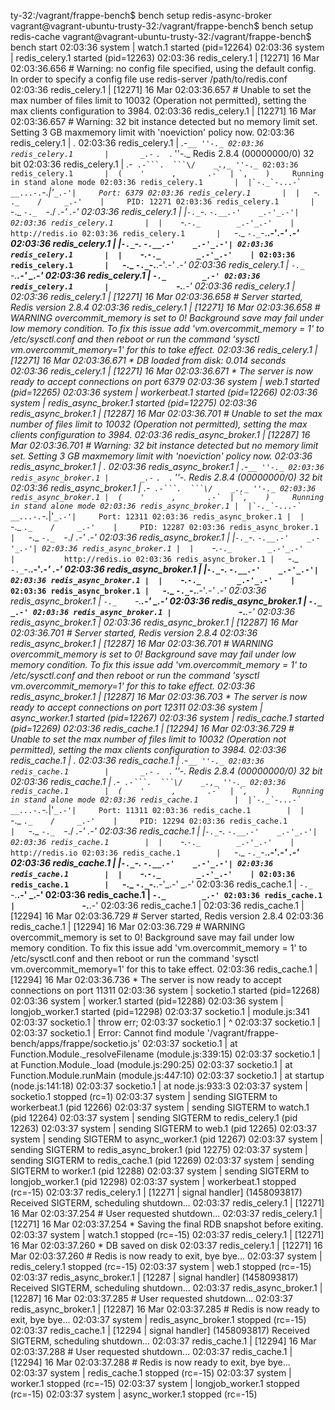 ty-32:/vagrant/frappe-bench$ bench setup redis-async-broker
vagrant@vagrant-ubuntu-trusty-32:/vagrant/frappe-bench$ bench setup redis-cache
vagrant@vagrant-ubuntu-trusty-32:/vagrant/frappe-bench$ bench start
02:03:36 system               | watch.1 started (pid=12264)
02:03:36 system               | redis_celery.1 started (pid=12263)
02:03:36 redis_celery.1       | [12271] 16 Mar 02:03:36.656 # Warning: no config file specified, using the default config. In order to specify a config file use redis-server /path/to/redis.conf
02:03:36 redis_celery.1       | [12271] 16 Mar 02:03:36.657 # Unable to set the max number of files limit to 10032 (Operation not permitted), setting the max clients configuration to 3984.
02:03:36 redis_celery.1       | [12271] 16 Mar 02:03:36.657 # Warning: 32 bit instance detected but no memory limit set. Setting 3 GB maxmemory limit with 'noeviction' policy now.
02:03:36 redis_celery.1       |                 _._
02:03:36 redis_celery.1       |            _.-``__ ''-._
02:03:36 redis_celery.1       |       _.-``    `.  `_.  ''-._           Redis 2.8.4 (00000000/0) 32 bit
02:03:36 redis_celery.1       |   .-`` .-```.  ```\/    _.,_ ''-._
02:03:36 redis_celery.1       |  (    '      ,       .-`  | `,    )     Running in stand alone mode
02:03:36 redis_celery.1       |  |`-._`-...-` __...-.``-._|'` _.-'|     Port: 6379
02:03:36 redis_celery.1       |  |    `-._   `._    /     _.-'    |     PID: 12271
02:03:36 redis_celery.1       |   `-._    `-._  `-./  _.-'    _.-'
02:03:36 redis_celery.1       |  |`-._`-._    `-.__.-'    _.-'_.-'|
02:03:36 redis_celery.1       |  |    `-._`-._        _.-'_.-'    |           http://redis.io
02:03:36 redis_celery.1       |   `-._    `-._`-.__.-'_.-'    _.-'
02:03:36 redis_celery.1       |  |`-._`-._    `-.__.-'    _.-'_.-'|
02:03:36 redis_celery.1       |  |    `-._`-._        _.-'_.-'    |
02:03:36 redis_celery.1       |   `-._    `-._`-.__.-'_.-'    _.-'
02:03:36 redis_celery.1       |       `-._    `-.__.-'    _.-'
02:03:36 redis_celery.1       |           `-._        _.-'
02:03:36 redis_celery.1       |               `-.__.-'
02:03:36 redis_celery.1       |
02:03:36 redis_celery.1       | [12271] 16 Mar 02:03:36.658 # Server started, Redis version 2.8.4
02:03:36 redis_celery.1       | [12271] 16 Mar 02:03:36.658 # WARNING overcommit_memory is set to 0! Background save may fail under low memory condition. To fix this issue add 'vm.overcommit_memory = 1' to /etc/sysctl.conf and then reboot or run the command 'sysctl vm.overcommit_memory=1' for this to take effect.
02:03:36 redis_celery.1       | [12271] 16 Mar 02:03:36.671 * DB loaded from disk: 0.014 seconds
02:03:36 redis_celery.1       | [12271] 16 Mar 02:03:36.671 * The server is now ready to accept connections on port 6379
02:03:36 system               | web.1 started (pid=12265)
02:03:36 system               | workerbeat.1 started (pid=12266)
02:03:36 system               | redis_async_broker.1 started (pid=12275)
02:03:36 redis_async_broker.1 | [12287] 16 Mar 02:03:36.701 # Unable to set the max number of files limit to 10032 (Operation not permitted), setting the max clients configuration to 3984.
02:03:36 redis_async_broker.1 | [12287] 16 Mar 02:03:36.701 # Warning: 32 bit instance detected but no memory limit set. Setting 3 GB maxmemory limit with 'noeviction' policy now.
02:03:36 redis_async_broker.1 |                 _._
02:03:36 redis_async_broker.1 |            _.-``__ ''-._
02:03:36 redis_async_broker.1 |       _.-``    `.  `_.  ''-._           Redis 2.8.4 (00000000/0) 32 bit
02:03:36 redis_async_broker.1 |   .-`` .-```.  ```\/    _.,_ ''-._
02:03:36 redis_async_broker.1 |  (    '      ,       .-`  | `,    )     Running in stand alone mode
02:03:36 redis_async_broker.1 |  |`-._`-...-` __...-.``-._|'` _.-'|     Port: 12311
02:03:36 redis_async_broker.1 |  |    `-._   `._    /     _.-'    |     PID: 12287
02:03:36 redis_async_broker.1 |   `-._    `-._  `-./  _.-'    _.-'
02:03:36 redis_async_broker.1 |  |`-._`-._    `-.__.-'    _.-'_.-'|
02:03:36 redis_async_broker.1 |  |    `-._`-._        _.-'_.-'    |           http://redis.io
02:03:36 redis_async_broker.1 |   `-._    `-._`-.__.-'_.-'    _.-'
02:03:36 redis_async_broker.1 |  |`-._`-._    `-.__.-'    _.-'_.-'|
02:03:36 redis_async_broker.1 |  |    `-._`-._        _.-'_.-'    |
02:03:36 redis_async_broker.1 |   `-._    `-._`-.__.-'_.-'    _.-'
02:03:36 redis_async_broker.1 |       `-._    `-.__.-'    _.-'
02:03:36 redis_async_broker.1 |           `-._        _.-'
02:03:36 redis_async_broker.1 |               `-.__.-'
02:03:36 redis_async_broker.1 |
02:03:36 redis_async_broker.1 | [12287] 16 Mar 02:03:36.701 # Server started, Redis version 2.8.4
02:03:36 redis_async_broker.1 | [12287] 16 Mar 02:03:36.701 # WARNING overcommit_memory is set to 0! Background save may fail under low memory condition. To fix this issue add 'vm.overcommit_memory = 1' to /etc/sysctl.conf and then reboot or run the command 'sysctl vm.overcommit_memory=1' for this to take effect.
02:03:36 redis_async_broker.1 | [12287] 16 Mar 02:03:36.703 * The server is now ready to accept connections on port 12311
02:03:36 system               | async_worker.1 started (pid=12267)
02:03:36 system               | redis_cache.1 started (pid=12269)
02:03:36 redis_cache.1        | [12294] 16 Mar 02:03:36.729 # Unable to set the max number of files limit to 10032 (Operation not permitted), setting the max clients configuration to 3984.
02:03:36 redis_cache.1        |                 _._
02:03:36 redis_cache.1        |            _.-``__ ''-._
02:03:36 redis_cache.1        |       _.-``    `.  `_.  ''-._           Redis 2.8.4 (00000000/0) 32 bit
02:03:36 redis_cache.1        |   .-`` .-```.  ```\/    _.,_ ''-._
02:03:36 redis_cache.1        |  (    '      ,       .-`  | `,    )     Running in stand alone mode
02:03:36 redis_cache.1        |  |`-._`-...-` __...-.``-._|'` _.-'|     Port: 11311
02:03:36 redis_cache.1        |  |    `-._   `._    /     _.-'    |     PID: 12294
02:03:36 redis_cache.1        |   `-._    `-._  `-./  _.-'    _.-'
02:03:36 redis_cache.1        |  |`-._`-._    `-.__.-'    _.-'_.-'|
02:03:36 redis_cache.1        |  |    `-._`-._        _.-'_.-'    |           http://redis.io
02:03:36 redis_cache.1        |   `-._    `-._`-.__.-'_.-'    _.-'
02:03:36 redis_cache.1        |  |`-._`-._    `-.__.-'    _.-'_.-'|
02:03:36 redis_cache.1        |  |    `-._`-._        _.-'_.-'    |
02:03:36 redis_cache.1        |   `-._    `-._`-.__.-'_.-'    _.-'
02:03:36 redis_cache.1        |       `-._    `-.__.-'    _.-'
02:03:36 redis_cache.1        |           `-._        _.-'
02:03:36 redis_cache.1        |               `-.__.-'
02:03:36 redis_cache.1        |
02:03:36 redis_cache.1        | [12294] 16 Mar 02:03:36.729 # Server started, Redis version 2.8.4
02:03:36 redis_cache.1        | [12294] 16 Mar 02:03:36.729 # WARNING overcommit_memory is set to 0! Background save may fail under low memory condition. To fix this issue add 'vm.overcommit_memory = 1' to /etc/sysctl.conf and then reboot or run the command 'sysctl vm.overcommit_memory=1' for this to take effect.
02:03:36 redis_cache.1        | [12294] 16 Mar 02:03:36.736 * The server is now ready to accept connections on port 11311
02:03:36 system               | socketio.1 started (pid=12268)
02:03:36 system               | worker.1 started (pid=12288)
02:03:36 system               | longjob_worker.1 started (pid=12298)
02:03:37 socketio.1           | module.js:341
02:03:37 socketio.1           |     throw err;
02:03:37 socketio.1           |     ^
02:03:37 socketio.1           |
02:03:37 socketio.1           | Error: Cannot find module '/vagrant/frappe-bench/apps/frappe/socketio.js'
02:03:37 socketio.1           |     at Function.Module._resolveFilename (module.js:339:15)
02:03:37 socketio.1           |     at Function.Module._load (module.js:290:25)
02:03:37 socketio.1           |     at Function.Module.runMain (module.js:447:10)
02:03:37 socketio.1           |     at startup (node.js:141:18)
02:03:37 socketio.1           |     at node.js:933:3
02:03:37 system               | socketio.1 stopped (rc=1)
02:03:37 system               | sending SIGTERM to workerbeat.1 (pid 12266)
02:03:37 system               | sending SIGTERM to watch.1 (pid 12264)
02:03:37 system               | sending SIGTERM to redis_celery.1 (pid 12263)
02:03:37 system               | sending SIGTERM to web.1 (pid 12265)
02:03:37 system               | sending SIGTERM to async_worker.1 (pid 12267)
02:03:37 system               | sending SIGTERM to redis_async_broker.1 (pid 12275)
02:03:37 system               | sending SIGTERM to redis_cache.1 (pid 12269)
02:03:37 system               | sending SIGTERM to worker.1 (pid 12288)
02:03:37 system               | sending SIGTERM to longjob_worker.1 (pid 12298)
02:03:37 system               | workerbeat.1 stopped (rc=-15)
02:03:37 redis_celery.1       | [12271 | signal handler] (1458093817) Received SIGTERM, scheduling shutdown...
02:03:37 redis_celery.1       | [12271] 16 Mar 02:03:37.254 # User requested shutdown...
02:03:37 redis_celery.1       | [12271] 16 Mar 02:03:37.254 * Saving the final RDB snapshot before exiting.
02:03:37 system               | watch.1 stopped (rc=-15)
02:03:37 redis_celery.1       | [12271] 16 Mar 02:03:37.260 * DB saved on disk
02:03:37 redis_celery.1       | [12271] 16 Mar 02:03:37.260 # Redis is now ready to exit, bye bye...
02:03:37 system               | redis_celery.1 stopped (rc=-15)
02:03:37 system               | web.1 stopped (rc=-15)
02:03:37 redis_async_broker.1 | [12287 | signal handler] (1458093817) Received SIGTERM, scheduling shutdown...
02:03:37 redis_async_broker.1 | [12287] 16 Mar 02:03:37.285 # User requested shutdown...
02:03:37 redis_async_broker.1 | [12287] 16 Mar 02:03:37.285 # Redis is now ready to exit, bye bye...
02:03:37 system               | redis_async_broker.1 stopped (rc=-15)
02:03:37 redis_cache.1        | [12294 | signal handler] (1458093817) Received SIGTERM, scheduling shutdown...
02:03:37 redis_cache.1        | [12294] 16 Mar 02:03:37.288 # User requested shutdown...
02:03:37 redis_cache.1        | [12294] 16 Mar 02:03:37.288 # Redis is now ready to exit, bye bye...
02:03:37 system               | redis_cache.1 stopped (rc=-15)
02:03:37 system               | worker.1 stopped (rc=-15)
02:03:37 system               | longjob_worker.1 stopped (rc=-15)
02:03:37 system               | async_worker.1 stopped (rc=-15)

